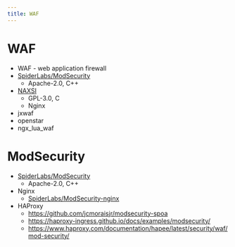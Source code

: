 ```yaml
---
title: WAF
---
```


# WAF

- WAF - web application firewall
- [SpiderLabs/ModSecurity](https://github.com/SpiderLabs/ModSecurity)
  - Apache-2.0, C++
- [NAXSI](https://github.com/nbs-system/naxsi)
  - GPL-3.0, C
  - Nginx
- jxwaf
- openstar
- ngx_lua_waf

# ModSecurity

- [SpiderLabs/ModSecurity](https://github.com/SpiderLabs/ModSecurity)
  - Apache-2.0, C++
- Nginx
  - [SpiderLabs/ModSecurity-nginx](https://github.com/SpiderLabs/ModSecurity-nginx)
- HAProxy
  - https://github.com/jcmoraisjr/modsecurity-spoa
  - https://haproxy-ingress.github.io/docs/examples/modsecurity/
  - https://www.haproxy.com/documentation/hapee/latest/security/waf/mod-security/
